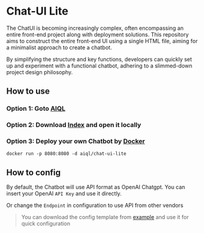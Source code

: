 # Chat-UI Lite

The ChatUI is becoming increasingly complex, often encompassing an entire front-end project along with deployment solutions. This repository aims to construct the entire front-end UI using a single HTML file, aiming for a minimalist approach to create a chatbot.

By simplifying the structure and key functions, developers can quickly set up and experiment with a functional chatbot, adhering to a slimmed-down project design philosophy.

## How to use

### Option 1: Goto [AIQL](https://www.aiql.com/)

### Option 2: Download <a href="index.html" target="_blank">Index</a> and open it locally

### Option 3: Deploy your own Chatbot by [Docker](https://hub.docker.com/repository/docker/aiql/chat-ui-lite/tags?page=1&ordering=last_updated)

```shell
docker run -p 8080:8080 -d aiql/chat-ui-lite
```

## How to config

By default, the Chatbot will use API format as OpenAI Chatgpt. You can insert your OpenAI `API Key` and use it directly.

Or change the `Endpoint` in configuration to use API from other vendors

> You can download the config template from [example](./example/config) and use it for quick configuration

